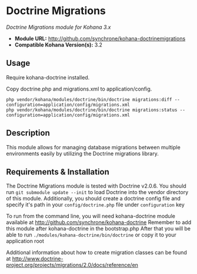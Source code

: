 # Doctrine Migrations

*Doctrine Migrations module for Kohana 3.x*
- **Module URL:** <http://github.com/synchrone/kohana-doctrinemigrations>
- **Compatible Kohana Version(s):** 3.2

## Usage

Require kohana-doctrine installed.

Copy doctrine.php and migrations.xml to application/config.

```
php vendor/kohana/modules/doctrine/bin/doctrine migrations:diff --configuration=application/config/migrations.xml
php vendor/kohana/modules/doctrine/bin/doctrine migrations:status --configuration=application/config/migrations.xml
```

## Description

This module allows for managing database migrations between multiple environments easily by
utilizing the Doctrine migrations library.

## Requirements & Installation

The Doctrine Migrations module is tested with Doctrine v2.0.6. You should run
`git submodule update --init` to load Doctrine into the vendor directory of this module.
Additionally, you should create a doctrine config file and specify it's path in your
`config/doctrine.php` file under `configuration` key

To run from the command line, you will need kohana-doctrine module available at
<http://github.com/synchrone/kohana-doctrine>
Remember to add this module after kohana-doctrine in the bootstrap.php
After that you will be able to run `./modules/kohana-doctrine/bin/doctrine` or copy it to your application root

Additional information about how to create migration classes can be found at
<http://www.doctrine-project.org/projects/migrations/2.0/docs/reference/en>
